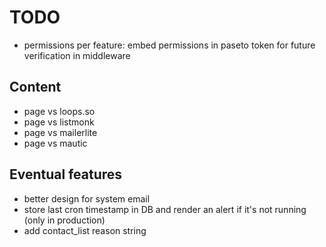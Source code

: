 # TODO

- permissions per feature: embed permissions in paseto token for future verification in middleware

## Content

- page vs loops.so
- page vs listmonk
- page vs mailerlite
- page vs mautic

## Eventual features

- better design for system email
- store last cron timestamp in DB and render an alert if it's not running (only in production)
- add contact_list reason string
